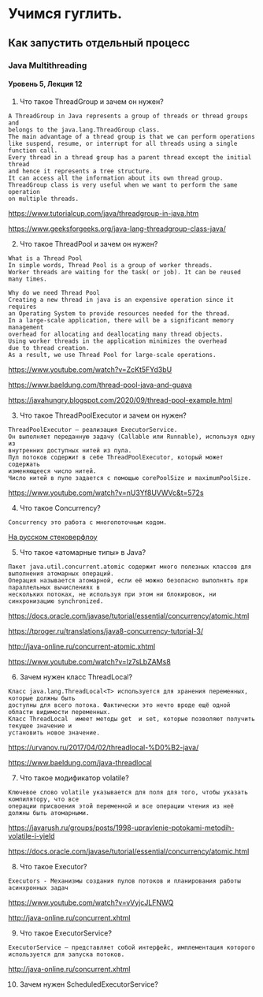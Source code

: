 # Учимся гуглить.
## Как запустить отдельный процесс
### Java Multithreading
#### Уровень 5, Лекция 12

1. Что такое ThreadGroup и зачем он нужен?
```
A ThreadGroup in Java represents a group of threads or thread groups and 
belongs to the java.lang.ThreadGroup class. 
The main advantage of a thread group is that we can perform operations 
like suspend, resume, or interrupt for all threads using a single function call. 
Every thread in a thread group has a parent thread except the initial thread 
and hence it represents a tree structure. 
It can access all the information about its own thread group. 
ThreadGroup class is very useful when we want to perform the same operation 
on multiple threads.
```
https://www.tutorialcup.com/java/threadgroup-in-java.htm

https://www.geeksforgeeks.org/java-lang-threadgroup-class-java/

2. Что такое ThreadPool и зачем он нужен?
``` 
What is a Thread Pool
In simple words, Thread Pool is a group of worker threads. 
Worker threads are waiting for the task( or job). It can be reused many times.   

Why do we need Thread Pool
Creating a new thread in java is an expensive operation since it requires 
an Operating System to provide resources needed for the thread. 
In a large-scale application, there will be a significant memory management 
overhead for allocating and deallocating many thread objects. 
Using worker threads in the application minimizes the overhead 
due to thread creation. 
As a result, we use Thread Pool for large-scale operations.
```
https://www.youtube.com/watch?v=ZcKt5FYd3bU

https://www.baeldung.com/thread-pool-java-and-guava

https://javahungry.blogspot.com/2020/09/thread-pool-example.html

3. Что такое ThreadPoolExecutor и зачем он нужен?
```
ThreadPoolExecutor – реализация ExecutorService. 
Он выполняет переданную задачу (Callable или Runnable), используя одну из 
внутренних доступных нитей из пула. 
Пул потоков содержит в себе ThreadPoolExecutor, который может содержать 
изменяющееся число нитей. 
Число нитей в пуле задается с помощью corePoolSize и maximumPoolSize.
``` 
https://www.youtube.com/watch?v=nU3Yf8UVWVc&t=572s

4. Что такое Concurrency?
```
Concurrency это работа с многопоточным кодом.
```

[На русском стековерфлоу](https://ru.stackoverflow.com/questions/448111/%D0%A7%D1%82%D0%BE-%D1%82%D0%B0%D0%BA%D0%BE%D0%B5-concurrency-%D0%B8-%D0%BA%D0%B0%D0%BA%D0%B8%D0%B5-%D0%B5%D1%81%D1%82%D1%8C-concurrency-%D0%BA%D0%BB%D0%B0%D1%81%D1%81%D1%8B)

5. Что такое «атомарные типы» в Java?
```
Пакет java.util.concurrent.atomic содержит много полезных классов для выполнения атомарных операций. 
Операция называется атомарной, если её можно безопасно выполнять при параллельных вычислениях в 
нескольких потоках, не используя при этом ни блокировок, ни синхронизацию synchronized.  
```

https://docs.oracle.com/javase/tutorial/essential/concurrency/atomic.html

https://tproger.ru/translations/java8-concurrency-tutorial-3/

http://java-online.ru/concurrent-atomic.xhtml

https://www.youtube.com/watch?v=lz7sLbZAMs8

6. Зачем нужен класс ThreadLocal?
```
Класс java.lang.ThreadLocal<T> используется для хранения переменных, которые должны быть 
доступны для всего потока. Фактически это нечто вроде ещё одной области видимости переменных. 
Класс ThreadLocal  имеет методы get  и set, которые позволяют получить текущее значение и 
установить новое значение.   
```

https://urvanov.ru/2017/04/02/threadlocal-%D0%B2-java/

https://www.baeldung.com/java-threadlocal



7. Что такое модификатор volatile?

```
Ключевое слово volatile указывается для поля для того, чтобы указать компилятору, что все 
операции присвоения этой переменной и все операции чтения из неё должны быть атомарными. 
```

https://javarush.ru/groups/posts/1998-upravlenie-potokami-metodih-volatile-i-yield

https://docs.oracle.com/javase/tutorial/essential/concurrency/atomic.html



8. Что такое Executor?
```
Executors - Механизмы создания пулов потоков и планирования работы асинхронных задач
```

https://www.youtube.com/watch?v=vVyjcJLFNWQ

http://java-online.ru/concurrent.xhtml

9. Что такое ExecutorService?

```
ExecutorService — представляет собой интерфейс, имплементация которого используется для запуска потоков. 
```

http://java-online.ru/concurrent.xhtml

10. Зачем нужен ScheduledExecutorService?
